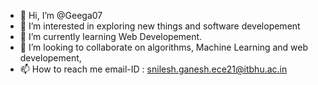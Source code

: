 - 👋 Hi, I’m @Geega07
- 👀 I’m interested in exploring new things and software developement
- 🌱 I’m currently learning Web Developement.
- 💞️ I’m looking to collaborate on algorithms, Machine Learning and web developement, 
- 📫 How to reach me email-ID : snilesh.ganesh.ece21@itbhu.ac.in

<!---
Geega07/Geega07 is a ✨ special ✨ repository because its `README.md` (this file) appears on your GitHub profile.
You can click the Preview link to take a look at your changes.
--->
